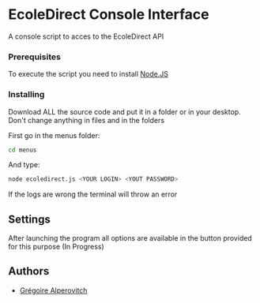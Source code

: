 # EcoleDirect Console Interface

A console script to acces to the EcoleDirect API 

### Prerequisites

To execute the script you need to install [Node.JS](https://nodejs.org/en/download/)

### Installing

Download ALL the source code and put it in a folder or in your desktop.
Don't change anything in files and in the folders

First go in the menus folder:
```bash
cd menus
```
And type:
```bash
node ecoledirect.js <YOUR LOGIN> <YOUT PASSWORD>
```

If the logs are wrong the terminal will throw an error

## Settings

After launching the program all options are available in the button provided for this purpose (In Progress)

## Authors

* [Grégoire Alperovitch](https://github.com/GregoireALP)
